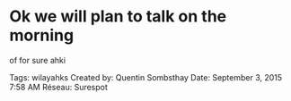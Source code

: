 # Ok we will plan to talk on the morning
of for sure ahki

Tags: wilayahks
Created by: Quentin Sombsthay
Date: September 3, 2015 7:58 AM
Réseau: Surespot